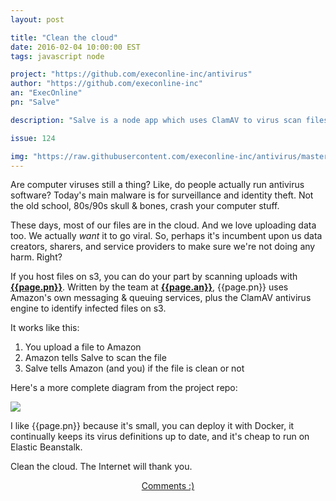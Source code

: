 ```yaml
---
layout: post

title: "Clean the cloud"
date: 2016-02-04 10:00:00 EST
tags: javascript node

project: "https://github.com/execonline-inc/antivirus"
author: "https://github.com/execonline-inc"
an: "ExecOnline"
pn: "Salve"

description: "Salve is a node app which uses ClamAV to virus scan files upload to s3."

issue: 124

img: "https://raw.githubusercontent.com/execonline-inc/antivirus/master/assets/diagram.jpg"
---
```



Are computer viruses still a thing? Like, do people actually run antivirus software? Today's main malware is for surveillance and identity theft. Not the old school, 80s/90s skull & bones, crash your computer stuff.

These days, most of our files are in the cloud. And we love uploading data too. We actually _want_ it to go viral. So, perhaps it's incumbent upon us data creators, sharers, and service providers to make sure we're not doing any harm. Right?

If you host files on s3, you can do your part by scanning uploads with <strong><a href="{{page.project}}" title="{{page.pn}} on GitHub" target="_blank">{{page.pn}}</a></strong>. Written by the team at <strong><a href="{{page.author}}" title="{{page.an}} on GitHub" target="_blank">{{page.an}}</a></strong>, {{page.pn}} uses Amazon's own  messaging & queuing services, plus the ClamAV antivirus engine to identify infected files on s3.

It works like this:

1. You upload a file to Amazon
2. Amazon tells Salve to scan the file
3. Salve tells Amazon (and you) if the file is clean or not

Here's a more complete diagram from the project repo:

<img src="{{page.img}}" class="demo">

I like {{page.pn}} because it's small, you can deploy it with Docker, it continually keeps its virus definitions up to date, and it's cheap to run on Elastic Beanstalk.

Clean the cloud. The Internet will thank you.

<center><a href="{{ page.url }}#comments" class="btn btn-primary btn-comment" title="Discuss this issue of Git @ Me online">Comments :)</a></center>
